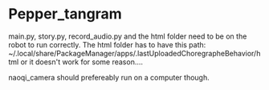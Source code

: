 # Pepper_tangram

main.py, story.py, record_audio.py and the html folder need to be on the robot to run correctly.
The html folder has to have this path: ~/.local/share/PackageManager/apps/.lastUploadedChoregrapheBehavior/html  or it doesn't work for some reason....

naoqi_camera should prefereably run on a computer though.
